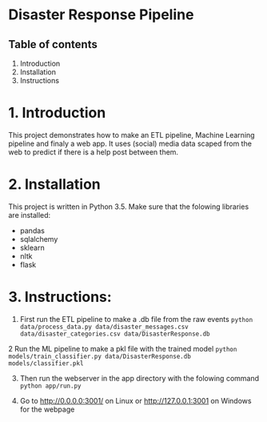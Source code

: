 # Disaster Response Pipeline 

## Table of contents
1. Introduction
2. Installation
3. Instructions

# 1. Introduction
This project demonstrates how to make an ETL pipeline, Machine Learning pipeline and finaly a web app. It uses (social) media data scaped from the web to predict if there is a help post between them.

# 2. Installation
This project is written in Python 3.5. Make sure that the folowing libraries are installed:
- pandas
- sqlalchemy 
- sklearn
- nltk
- flask

# 3. Instructions:
1. First run the ETL pipeline to make a .db file from the raw events
`python data/process_data.py data/disaster_messages.csv data/disaster_categories.csv data/DisasterResponse.db`

2 Run the ML pipeline to make a pkl file with the trained model
`python models/train_classifier.py data/DisasterResponse.db models/classifier.pkl`

3. Then run the webserver in the app directory  with the folowing command
`python app/run.py`

3. Go to http://0.0.0.0:3001/ on Linux or http://127.0.0.1:3001 on Windows for the webpage

